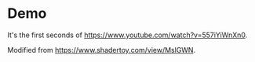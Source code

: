 # Demo

It's the first seconds of <https://www.youtube.com/watch?v=557iYiWnXn0>.

Modified from <https://www.shadertoy.com/view/MslGWN>.
